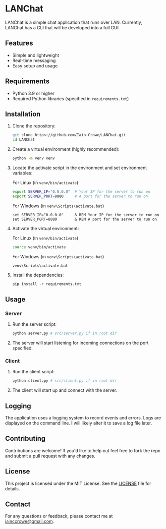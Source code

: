 # LANChat

LANChat is a simple chat application that runs over LAN. Currently, LANChat has a CLI that will be developed into a full GUI.

## Features

-   Simple and lightweight
-   Real-time messaging
-   Easy setup and usage

## Requirements

-   Python 3.9 or higher
-   Required Python libraries (specified in `requirements.txt`)

## Installation

1. Clone the repository:

    ```bash
    git clone https://github.com/Iain-Crowe/LANChat.git
    cd LANChat
    ```

2. Create a virtual environment (highly recommended):

    ```bash
    python -m venv venv
    ```

3. Locate the activate script in the environment and set environment variables:

    For Linux (in `venv/bin/activate`)

    ```bash
    export SERVER_IP="0.0.0.0"  # Your IP for the server to run on
    export SERVER_PORT=8080     # A port for the server to run on
    ```

    For Windows (in `venv\Scripts\activate.bat`)

    ```batch
    set SERVER_IP="0.0.0.0"     & REM Your IP for the server to run on
    set SERVER_PORT=8080        & REM A port for the server to run on
    ```

4. Activate the virtual environment:

    For Linux (in `venv/bin/activate`)

    ```bash
    source venv/bin/activate
    ```

    For Windows (in `venv\Scripts\activate.bat`)

    ```batch
    venv\Scripts\activate.bat
    ```

5. Install the dependencies:

    ```bash
    pip install -r requirements.txt
    ```

## Usage

### Server

1. Run the server script:

    ```bash
    python server.py # src/server.py if in root dir
    ```

2. The server will start listening for incoming connections on the port specified.

### Client

1. Run the client script:

    ```bash
    python client.py # src/client.py if in root dir
    ```

2. The client will start up and connect with the server.

## Logging

The application uses a logging system to record events and errors. Logs are displayed on the command line. I will likely alter it to save a log file later.

## Contributing

Contributions are welcome! If you'd like to help out feel free to fork the repo and submit a pull request with any changes.

## License

This project is licensed under the MIT License. See the [LICENSE](LICENSE.md) file for details.

## Contact

For any questions or feedback, please contact me at [iainccrowe@gmail.com](iainccrowe@gmail.com).
